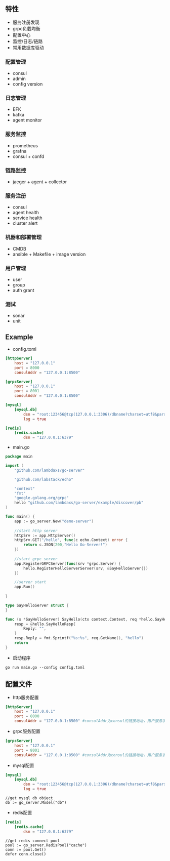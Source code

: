 ## 特性

- 服务注册发现
- grpc负载均衡
- 配置中心
- 监控/日志/链路
- 常用数据库驱动

### 配置管理

- consul
- admin
- config version

### 日志管理

- EFK
- kafka
- agent monitor

### 服务监控

- prometheus
- grafna
- consul + confd

### 链路监控

- jaeger + agent + collector

### 服务注册

- consul
- agent health
- service health
- cluster alert

### 机器和部署管理

- CMDB
- ansible + Makefile + image version


### 用户管理

- user
- group
- auth grant

### 测试

- sonar
- unit



## Example


- config.toml

```toml
[httpServer]
    host = "127.0.0.1"
    port = 8000
    consulAddr = "127.0.0.1:8500"

[grpcServer]
    host = "127.0.0.1"
    port = 8001
    consulAddr = "127.0.0.1:8500"

[mysql]
    [mysql.db]
        dsn = "root:123456@tcp(127.0.0.1:3306)/dbname?charset=utf8&parseTime=True&loc=Local&readTimeout=3s"
        log = true

[redis]
    [redis.cache]
        dsn = "127.0.0.1:6379"
```

- main.go

```go
package main

import (    
    "github.com/lambdaxs/go-server"

    "github.com/labstack/echo"

    "context"   
    "fmt"
    "google.golang.org/grpc"
    hello "github.com/lambdaxs/go-server/example/discover/pb"
)

func main() {
    app := go_server.New("demo-server")
    
    //start http server
    httpSrv := app.HttpServer()
    httpSrv.GET("/hello", func(c echo.Context) error {
        return c.JSON(200,"Hello Go-Server!")
    })
    
    //start grpc server
    app.RegisterGRPCServer(func(srv *grpc.Server) {
        hello.RegisterHelloServerServer(srv, &SayHelloServer{})             
    })

    //server start
    app.Run()
    
}

type SayHelloServer struct {
}

func (s *SayHelloServer) SayHello(ctx context.Context, req *hello.SayHelloReq) (resp *hello.SayHelloResp, err error) {
    resp = &hello.SayHelloResp{
        Reply: "",
    }
    resp.Reply = fmt.Sprintf("%s:%s", req.GetName(), "hello")
    return
}

```

- 启动程序

```shell script
go run main.go --config config.toml
```

## 配置文件

- http服务配置

```toml
[httpServer]
    host = "127.0.0.1"
    port = 8000
    consulAddr = "127.0.0.1:8500" #consulAddr为consul的链接地址，用户服务发现与注册。可选，留空即为单机服务
```


- grpc服务配置

```toml
[grpcServer]
    host = "127.0.0.1"
    port = 8001
    consulAddr = "127.0.0.1:8500" #consulAddr为consul的链接地址，用户服务发现与注册。可选，留空即为单机服务
```

- mysql配置

```toml
[mysql]
    [mysql.db]
        dsn = "root:123456@tcp(127.0.0.1:3306)/dbname?charset=utf8&parseTime=True&loc=Local&readTimeout=3s"
        log = true
```

```golang
//get mysql db object
db := go_server.Model("db")

```

- redis配置

```toml
[redis]
    [redis.cache]
        dsn = "127.0.0.1:6379"
```

```golang
//get redis connect pool
pool := go_server.RedisPool("cache")
conn := pool.Get()
defer conn.close()
```